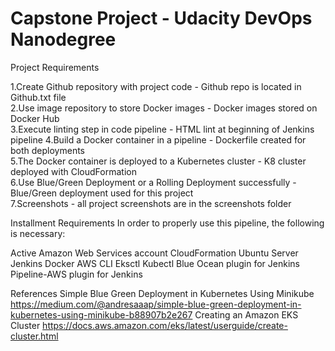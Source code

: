 # Capstone Project - Udacity DevOps Nanodegree 
Project Requirements

1.Create Github repository with project code - Github repo is located in Github.txt file               
2.Use image repository to store Docker images - Docker images stored on Docker Hub        
3.Execute linting step in code pipeline - HTML lint at beginning of Jenkins pipeline 
4.Build a Docker container in a pipeline - Dockerfile created for both deployments          
5.The Docker container is deployed to a Kubernetes cluster - K8 cluster deployed with CloudFormation  
6.Use Blue/Green Deployment or a Rolling Deployment successfully - Blue/Green deployment used for this project  
7.Screenshots - all project screenshots are in the screenshots folder   

Installment Requirements
In order to properly use this pipeline, the following is necessary:

Active Amazon Web Services account 
CloudFormation 
Ubuntu Server 
Jenkins 
Docker 
AWS CLI 
Eksctl 
Kubectl 
Blue Ocean plugin for Jenkins 
Pipeline-AWS plugin for Jenkins 

References 
Simple Blue Green Deployment in Kubernetes Using Minikube
https://medium.com/@andresaaap/simple-blue-green-deployment-in-kubernetes-using-minikube-b88907b2e267 
Creating an Amazon EKS Cluster
https://docs.aws.amazon.com/eks/latest/userguide/create-cluster.html
